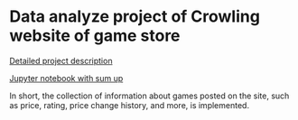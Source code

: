 # Data analyze project of Crowling website of game store

[Detailed project description](/homework.md)

[Jupyter notebook with sum up](/for_submit/note.ipynb)

In short, the collection of information about games posted on the site, such as price, rating, price change history, and more, is implemented.

